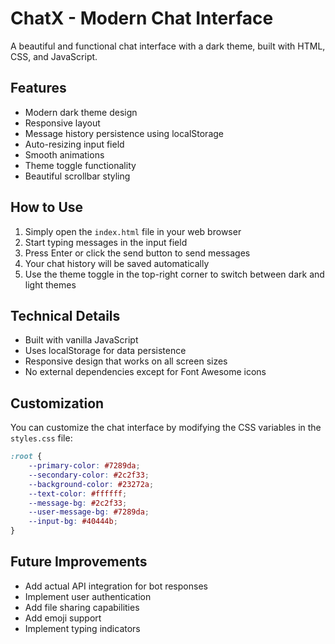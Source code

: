 # ChatX - Modern Chat Interface

A beautiful and functional chat interface with a dark theme, built with HTML, CSS, and JavaScript.

## Features

- Modern dark theme design
- Responsive layout
- Message history persistence using localStorage
- Auto-resizing input field
- Smooth animations
- Theme toggle functionality
- Beautiful scrollbar styling

## How to Use

1. Simply open the `index.html` file in your web browser
2. Start typing messages in the input field
3. Press Enter or click the send button to send messages
4. Your chat history will be saved automatically
5. Use the theme toggle in the top-right corner to switch between dark and light themes

## Technical Details

- Built with vanilla JavaScript
- Uses localStorage for data persistence
- Responsive design that works on all screen sizes
- No external dependencies except for Font Awesome icons

## Customization

You can customize the chat interface by modifying the CSS variables in the `styles.css` file:

```css
:root {
    --primary-color: #7289da;
    --secondary-color: #2c2f33;
    --background-color: #23272a;
    --text-color: #ffffff;
    --message-bg: #2c2f33;
    --user-message-bg: #7289da;
    --input-bg: #40444b;
}
```

## Future Improvements

- Add actual API integration for bot responses
- Implement user authentication
- Add file sharing capabilities
- Add emoji support
- Implement typing indicators 